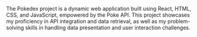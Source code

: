 The Pokedex project is a dynamic web application built using React, HTML, CSS, and JavaScript, empowered by the Poke API. This project showcases my proficiency in API integration and data retrieval, as well as my problem-solving skills in handling data presentation and user interaction challenges.
